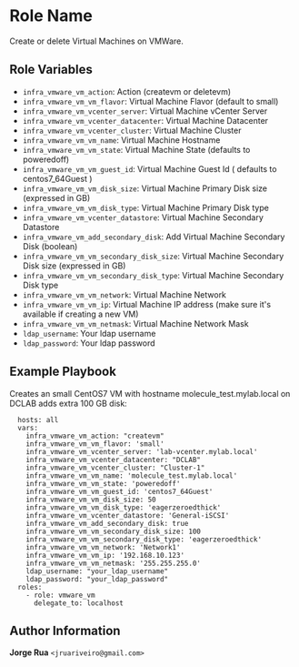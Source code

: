 Role Name
=========

Create or delete Virtual Machines on VMWare.

Role Variables
--------------

- `infra_vmware_vm_action`: Action (createvm or deletevm)
- `infra_vmware_vm_vm_flavor`: Virtual Machine Flavor (default to small)
- `infra_vmware_vm_vcenter_server`: Virtual Machine vCenter Server
- `infra_vmware_vm_vcenter_datacenter`: Virtual Machine Datacenter
- `infra_vmware_vm_vcenter_cluster`: Virtual Machine Cluster
- `infra_vmware_vm_vm_name`: Virtual Machine Hostname
- `infra_vmware_vm_vm_state`: Virtual Machine State (defaults to poweredoff)
- `infra_vmware_vm_vm_guest_id`: Virtual Machine Guest Id ( defaults to centos7_64Guest )
- `infra_vmware_vm_vm_disk_size`: Virtual Machine Primary Disk size (expressed in GB)
- `infra_vmware_vm_vm_disk_type`: Virtual Machine Primary Disk type
- `infra_vmware_vm_vcenter_datastore`: Virtual Machine Secondary Datastore
- `infra_vmware_vm_add_secondary_disk`: Add Virtual Machine Secondary Disk (boolean)
- `infra_vmware_vm_vm_secondary_disk_size`: Virtual Machine Secondary Disk size (expressed in GB)
- `infra_vmware_vm_vm_secondary_disk_type`: Virtual Machine Secondary Disk type
- `infra_vmware_vm_vm_network`: Virtual Machine Network  
- `infra_vmware_vm_vm_ip`: Virtual Machine IP address (make sure it's available if creating a new VM)
- `infra_vmware_vm_vm_netmask`: Virtual Machine Network Mask
- `ldap_username`: Your ldap username
- `ldap_password`: Your ldap password


Example Playbook
----------------
Creates an small CentOS7 VM with hostname molecule_test.mylab.local on DCLAB adds extra 100 GB disk:

```
  hosts: all
  vars:
    infra_vmware_vm_action: "createvm"
    infra_vmware_vm_vm_flavor: 'small'
    infra_vmware_vm_vcenter_server: 'lab-vcenter.mylab.local'
    infra_vmware_vm_vcenter_datacenter: "DCLAB"
    infra_vmware_vm_vcenter_cluster: "Cluster-1"
    infra_vmware_vm_vm_name: 'molecule_test.mylab.local'
    infra_vmware_vm_vm_state: 'poweredoff'
    infra_vmware_vm_vm_guest_id: 'centos7_64Guest'
    infra_vmware_vm_vm_disk_size: 50
    infra_vmware_vm_vm_disk_type: 'eagerzeroedthick'
    infra_vmware_vm_vcenter_datastore: 'General-iSCSI'
    infra_vmware_vm_add_secondary_disk: true
    infra_vmware_vm_vm_secondary_disk_size: 100
    infra_vmware_vm_vm_secondary_disk_type: 'eagerzeroedthick'
    infra_vmware_vm_vm_network: 'Network1'
    infra_vmware_vm_vm_ip: '192.168.10.123'
    infra_vmware_vm_vm_netmask: '255.255.255.0'
    ldap_username: "your_ldap_username"
    ldap_password: "your_ldap_password"
  roles:
    - role: vmware_vm
      delegate_to: localhost
```

Author Information
------------------

**Jorge Rua** `<jruariveiro@gmail.com>`
